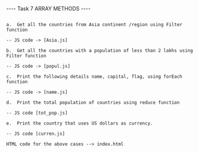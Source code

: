 ---- Task 7 ARRAY METHODS ----

~~~1.	Solving problems using array functions on rest countries data (https://restcountries.com/v3.1/all).~~~

a.	Get all the countries from Asia continent /region using Filter function

-- JS code -> [Asia.js]

b.	Get all the countries with a population of less than 2 lakhs using Filter function

-- JS code -> [popul.js]

c.	Print the following details name, capital, flag, using forEach function

-- JS code -> [name.js]

d.	Print the total population of countries using reduce function

-- JS code [tot_pop.js]

e.	Print the country that uses US dollars as currency.

-- JS code [curren.js]

HTML code for the above cases --> index.html

~~~~~~~~~~~~~~~~~~~~~~~~~~~~~~~~~~~~~~~~~~~~~~~~~~~~~~~~~~~~~~~~~~~~~~~~~~~~~~~~~~~~~~~~~~~~~~~~~~~~~~~~~~~~~